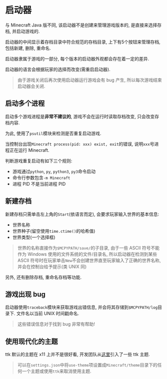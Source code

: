 # 启动器
与 Minecraft Java 版不同, 该启动器不是创建来管理游戏版本的, 是直接来选择存档, 并启动游戏的.

启动器的中间显示着存档目录中符合规范的存档目录, 上下有5个按钮来管理存档, 包括新建, 删除, 重命名.

启动器隶属于游戏的一部分, 每个版本的启动器外观都会存在着一定的差异.

启动器的语言会根据玩家的选择而改变(需重启启动器).

> 由于游戏关闭后再次使用启动器运行游戏会有 bug 产生, 所以每次游戏结束启动器会关闭.

## 启动多个进程
启动多个游戏进程是**非常不建议的**, 游戏不会在运行时读取存档改变, 只会改变存档内容.

为此, 使用了`psutil`模块来检测是否重复启动游戏.

当控制台出现`Minecraft process(pid: xxx) exist, exit`的错误, 说明`xxx`号进程正在运行 Minecraft.

判断游戏重复启动有如下三个规则:

- 游戏通过`python`, `py`, `python3`, `py3`命令启动
- 命令行参数包含`-m Minecraft`
- 进程 PID 不是当前进程 PID

## 新建存档
新建存档只需单击左上角的`Start`(依语言而定), 会要求玩家输入世界的基本信息:

- 世界名称
- 世界种子(留空使用`time.ctime()`的哈希值)
- 世界类型(一个选择框)

> 世界的名称直接作为`$MCPYPATH/save/`的子目录, 由于一些 ASCII 符号不能作为 Windows 使用的文件系统的文件/目录名, 所以启动器在检测到某些 ASCII 符号时在玩家单击`New`不会创建世界直至玩家输入了正确的世界名称, 并会在控制台给予提示(类 UNIX 同)

另外, 还有删除存档, 重命名存档等功能.

## 游戏出现 bug
启动器使用`traceback`模块来获取游戏出错信息, 并会将其存储到`$MCPYPATH/log`目录下. 文件名以当前 UNIX 时间戳命名.
> 这些错误信息对于找到 bug 非常有帮助!

## 使用现代化的主题
ttk 默认的主题在 x11 上并不是很好看, 开发团队从[这里](https://github.com/TkinterEP/ttkthemes)引入了一些 ttk 主题.
> 可以在`settings.json`中将`use-theme`项设置成`Minecraft/theme`目录下的任何一个主题或使用`ttk`来取消使用主题.
